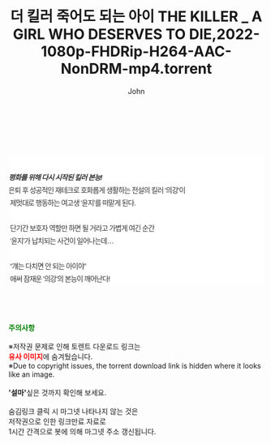 ﻿---
layout: post
title:  "더 킬러 죽어도 되는 아이 THE KILLER _ A GIRL WHO DESERVES TO DIE,2022-1080p-FHDRip-H264-AAC-NonDRM-mp4.torrent"
author: John
categories: [ 영화 ]
tags: [  ]
image:  
description: "더 킬러 죽어도 되는 아이 THE KILLER _ A GIRL WHO DESERVES TO DIE,2022-1080p-FHDRip-H264-AAC-NonDRM-mp4 torrent 정보 공유"
toc: true
toc_sticky: true
---

<br>
<div class="view-img">
<a class="view_image" href="http://torrentmobile60.com/bbs/view_image.php?fn=%2Fdata%2Ffile%2Fmovie%2F2345726642_i24bvwP8_36025df796bfa25d69dd9291a397a76148d64537.jpg" target="_blank"><img alt="" class="img-tag" content="http://torrentmobile60.com/data/file/movie/2345726642_i24bvwP8_36025df796bfa25d69dd9291a397a76148d64537.jpg" itemprop="image" src="http://torrentmobile60.com/data/file/movie/2345726642_i24bvwP8_36025df796bfa25d69dd9291a397a76148d64537.jpg"/></a><a class="view_image" href="http://torrentmobile60.com/bbs/view_image.php?fn=%2Fdata%2Ffile%2Fmovie%2F2345726642_WB6C2lip_c72c2a9526b4eff8f9f0c8fa8d8385688f659bd1.jpg" target="_blank"><img alt="" class="img-tag" content="http://torrentmobile60.com/data/file/movie/2345726642_WB6C2lip_c72c2a9526b4eff8f9f0c8fa8d8385688f659bd1.jpg" itemprop="image" src="http://torrentmobile60.com/data/file/movie/2345726642_WB6C2lip_c72c2a9526b4eff8f9f0c8fa8d8385688f659bd1.jpg"/></a></div><div class="view-content" itemprop="description">
<p><br/></p><div class="title_area" style="margin:0px 0px 9px;padding:0px;list-style:none;font-size:12px;font-family:'나눔고딕', NanumGothic, '돋움', Dotum, Helvetica, 'AppleSDGothicNeo-Medium', AppleGothic, sans-serif;height:30px;float:none;background-color:rgb(255,255,255);"><h4 class="h_story" style="margin:5px 10px 0px 0px;padding:0px;list-style:none;font-size:12px;font-family:'돋움', sans-serif;height:18px;width:49px;background:url(&quot;https://ssl.pstatic.net/static/movie/2020/10/h_tx_sp5.png&quot;) no-repeat 0px -17px;float:left;"><strong class="blind" style="margin:0px;padding:0px;list-style:none;font-size:0px;font-family:inherit;color:inherit;width:1px;height:1px;line-height:0;">줄거리</strong></h4></div><h5 class="h_tx_story" style="margin:-7px 0px 1px;padding:0px;list-style:none;font-size:14px;font-family:'나눔고딕', NanumGothic, Helvetica, sans-serif;color:rgb(51,51,51);background-image:url(&quot;https://ssl.pstatic.net/static/movie/2014/01/blank.gif&quot;);letter-spacing:-1px;line-height:25px;background-color:rgb(255,255,255);">평화를 위해 다시 시작된 킬러 본능!</h5><p class="con_tx" style="margin-top:-1px;margin-bottom:-6px;list-style:none;font-size:14px;font-family:'나눔고딕', NanumGothic, '돋움', Dotum, Helvetica, 'AppleSDGothicNeo-Medium', AppleGothic, sans-serif;color:rgb(51,51,51);background-image:url(&quot;https://ssl.pstatic.net/static/movie/2014/01/blank.gif&quot;);letter-spacing:-1px;line-height:25px;background-color:rgb(255,255,255);">은퇴 후 성공적인 재테크로 호화롭게 생활하는 전설의 킬러 ‘의강’이<br style="list-style:none;font-size:12px;font-family:'돋움', sans-serif;color:rgb(0,0,0);"/> 제멋대로 행동하는 여고생 ‘윤지’를 떠맡게 된다.<br style="list-style:none;font-size:12px;font-family:'돋움', sans-serif;color:rgb(0,0,0);"/> <br style="list-style:none;font-size:12px;font-family:'돋움', sans-serif;color:rgb(0,0,0);"/> 단기간 보호자 역할만 하면 될 거라고 가볍게 여긴 순간<br style="list-style:none;font-size:12px;font-family:'돋움', sans-serif;color:rgb(0,0,0);"/> ‘윤지’가 납치되는 사건이 일어나는데…<br style="list-style:none;font-size:12px;font-family:'돋움', sans-serif;color:rgb(0,0,0);"/> <br style="list-style:none;font-size:12px;font-family:'돋움', sans-serif;color:rgb(0,0,0);"/> “걔는 다치면 안 되는 아이야”<br style="list-style:none;font-size:12px;font-family:'돋움', sans-serif;color:rgb(0,0,0);"/> 애써 잠재운 ‘의강’의 본능이 깨어난다!</p> </div>
    
<br><br><br>
<p data-ke-size="size16"><b><span style="color: green;">주의사항</span></b><br /><br />※저작권 문제로 인해 토렌트 다운로드 링크는<br /><b><span style="color: red;">유사 이미지</span></b>에 숨겨뒀습니다.<br />※Due to copyright issues, the torrent download link is hidden where it looks like an image.<br /><br /><b>'설마'</b>싶은 것까지 확인해 보세요.<br /><br />숨김링크 클릭 시 마그넷 나타나지 않는 것은<br />저작권으로 인한 링크만료 자료로<br />1시간 간격으로 봇에 의해 마그넷 주소 갱신됩니다.</p>
